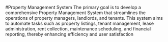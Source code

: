 #Property Management System 
The primary goal is to develop a comprehensive Property Management System that streamlines the operations of property managers, landlords, and tenants. This system aims to automate tasks such as property listings, tenant management, lease administration, rent collection, maintenance scheduling, and financial reporting, thereby enhancing efficiency and user satisfaction
